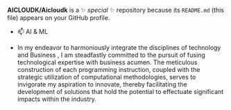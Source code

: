 **AICLOUDK/Aicloudk** is a ✨ _special_ ✨ repository because its `README.md` (this file) appears on your GitHub profile.

- 📫 AI & ML

- In my endeavor to harmoniously integrate the disciplines of technology and Business , I am steadfastly committed to the pursuit of fusing technological expertise with business acumen. The meticulous construction of each programming instruction, coupled with the strategic utilization of computational methodologies, serves to invigorate my aspiration to innovate, thereby facilitating the development of solutions that hold the potential to effectuate significant impacts within the industry.
